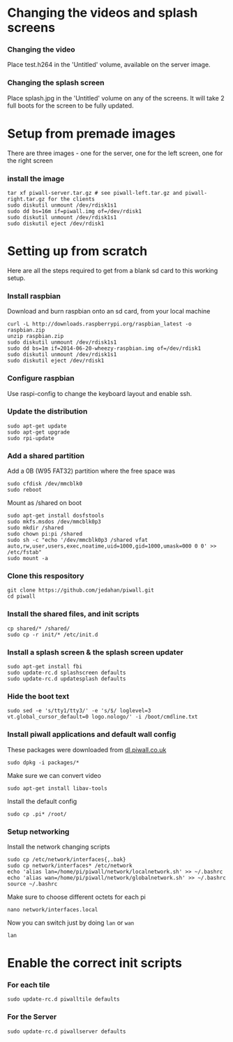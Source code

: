 # Changing the videos and splash screens

### Changing the video

Place test.h264 in the 'Untitled' volume, available on the server image.

### Changing the splash screen

Place splash.jpg in the 'Untitled' volume on any of the screens. It will take 2 full boots for the screen to be fully updated.

# Setup from premade images

There are three images - one for the server, one for the left screen, one for the right screen

### install the image

    tar xf piwall-server.tar.gz # see piwall-left.tar.gz and piwall-right.tar.gz for the clients
    sudo diskutil unmount /dev/rdisk1s1
    sudo dd bs=16m if=piwall.img of=/dev/rdisk1
    sudo diskutil unmount /dev/rdisk1s1
    sudo diskutil eject /dev/rdisk1

# Setting up from scratch

Here are all the steps required to get from a blank sd card to this working setup.

### Install raspbian

Download and burn raspbian onto an sd card, from your local machine

    curl -L http://downloads.raspberrypi.org/raspbian_latest -o raspbian.zip
    unzip raspbian.zip
    sudo diskutil unmount /dev/rdisk1s1
    sudo dd bs=1m if=2014-06-20-wheezy-raspbian.img of=/dev/rdisk1
    sudo diskutil unmount /dev/rdisk1s1
    sudo diskutil eject /dev/rdisk1

### Configure raspbian

Use raspi-config to change the keyboard layout and enable ssh.

### Update the distribution

    sudo apt-get update
    sudo apt-get upgrade
    sudo rpi-update

### Add a shared partition

Add a 0B (W95 FAT32) partition where the free space was

    sudo cfdisk /dev/mmcblk0
    sudo reboot

Mount as /shared on boot

    sudo apt-get install dosfstools
    sudo mkfs.msdos /dev/mmcblk0p3
    sudo mkdir /shared
    sudo chown pi:pi /shared
    sudo sh -c "echo '/dev/mmcblk0p3 /shared vfat auto,rw,user,users,exec,noatime,uid=1000,gid=1000,umask=000 0 0' >> /etc/fstab"
    sudo mount -a

### Clone this respository

    git clone https://github.com/jedahan/piwall.git
    cd piwall

### Install the shared files, and init scripts

    cp shared/* /shared/
    sudo cp -r init/* /etc/init.d

### Install a splash screen & the splash screen updater

    sudo apt-get install fbi
    sudo update-rc.d splashscreen defaults
    sudo update-rc.d updatesplash defaults

### Hide the boot text

    sudo sed -e 's/tty1/tty3/' -e 's/$/ loglevel=3 vt.global_cursor_default=0 logo.nologo/' -i /boot/cmdline.txt

### Install piwall applications and default wall config

These packages were downloaded from [dl.piwall.co.uk](dl.piwall.co.uk)

    sudo dpkg -i packages/*

Make sure we can convert video

    sudo apt-get install libav-tools

Install the default config

    sudo cp .pi* /root/

### Setup networking

Install the network changing scripts

    sudo cp /etc/network/interfaces{,.bak}
    sudo cp network/interfaces* /etc/network
    echo 'alias lan=/home/pi/piwall/network/localnetwork.sh' >> ~/.bashrc
    echo 'alias wan=/home/pi/piwall/network/globalnetwork.sh' >> ~/.bashrc
    source ~/.bashrc

Make sure to choose different octets for each pi

    nano network/interfaces.local

Now you can switch just by doing `lan` or `wan`

    lan

# Enable the correct init scripts

### For each tile

    sudo update-rc.d piwalltile defaults

### For the Server

    sudo update-rc.d piwallserver defaults
